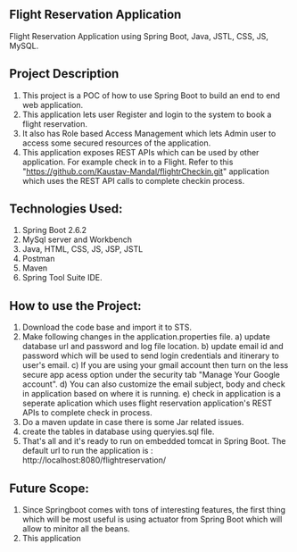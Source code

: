 ## Flight Reservation Application
Flight Reservation Application using Spring Boot, Java, JSTL, CSS, JS, MySQL. 

## Project Description
1. This project is a POC of how to use Spring Boot to build an end to end web application. 
2. This application lets user Register and login to the system to book a flight reservation.
3. It also has Role based Access Management which lets Admin user to access some secured resources of the application. 
4. This application exposes REST APIs which can be used by other application. For example check in to a Flight. Refer to this "https://github.com/Kaustav-Mandal/flightrCheckin.git" application which uses the REST API calls to complete checkin process. 
 

## Technologies Used:
1. Spring Boot 2.6.2
2. MySql server and Workbench
3. Java, HTML, CSS, JS, JSP, JSTL
4. Postman
5. Maven
6. Spring Tool Suite IDE. 

## How to use the Project:
1. Download the code base and import it to STS. 
2. Make following changes in the application.properties file. 
      a) update database url and password and log file location. 
      b) update email id and password which will be used to send login credentials and itinerary to user's email. 
      c) If you are using your gmail account then turn on the less secure app acess option under the security tab "Manage Your Google account". 
      d) You can also customize the email subject, body and check in application based on where it is running. 
      e) check in application is a seperate aplication which uses flight reservation application's REST APIs to complete check in process.
3. Do a maven update in case there is some Jar related issues. 
4. create the tables in database using queryies.sql file. 
5. That's all and it's ready to run on embedded tomcat in Spring Boot. The default url to run the application is : http://localhost:8080/flightreservation/

## Future Scope:
1. Since Springboot comes with tons of interesting features, the first thing which will be most useful is using actuator from Spring Boot which will allow to minitor
all the beans.
2. This application 



